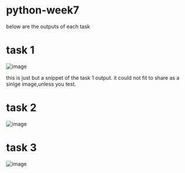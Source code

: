 # python-week7
below are the outputs of each task
# task 1
![image](https://github.com/user-attachments/assets/b7a96d31-ad9c-45c1-91b0-1d95b429319c)

this is just but a snippet of the task 1 output. it could not fit to share as a sinlge image,unless you test.
# task 2
![image](https://github.com/user-attachments/assets/7e1bae4d-d4eb-43b5-adfa-aa57c8e4ae2b)

# task  3
 ![image](https://github.com/user-attachments/assets/f860bf45-dbcc-464d-82c4-81ae996c235b)

